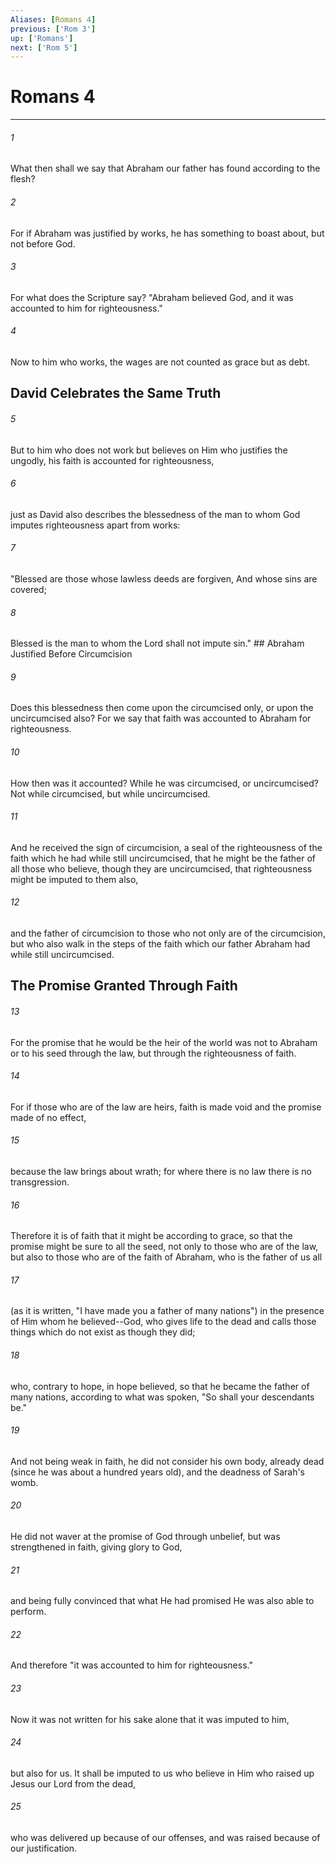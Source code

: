 ```yaml
---
Aliases: [Romans 4]
previous: ['Rom 3']
up: ['Romans']
next: ['Rom 5']
---
```

# Romans 4

***


###### 1 
What then shall we say that Abraham our father has found according to the flesh? 

###### 2 
For if Abraham was justified by works, he has something to boast about, but not before God. 

###### 3 
For what does the Scripture say? "Abraham believed God, and it was accounted to him for righteousness." 

###### 4 
Now to him who works, the wages are not counted as grace but as debt.

## David Celebrates the Same Truth 

###### 5 
But to him who does not work but believes on Him who justifies the ungodly, his faith is accounted for righteousness, 

###### 6 
just as David also describes the blessedness of the man to whom God imputes righteousness apart from works: 

###### 7 
"Blessed are those whose lawless deeds are forgiven, And whose sins are covered; 

###### 8 
Blessed is the man to whom the Lord shall not impute sin." ## Abraham Justified Before Circumcision 

###### 9 
Does this blessedness then come upon the circumcised only, or upon the uncircumcised also? For we say that faith was accounted to Abraham for righteousness. 

###### 10 
How then was it accounted? While he was circumcised, or uncircumcised? Not while circumcised, but while uncircumcised. 

###### 11 
And he received the sign of circumcision, a seal of the righteousness of the faith which he had while still uncircumcised, that he might be the father of all those who believe, though they are uncircumcised, that righteousness might be imputed to them also, 

###### 12 
and the father of circumcision to those who not only are of the circumcision, but who also walk in the steps of the faith which our father Abraham had while still uncircumcised.

## The Promise Granted Through Faith 

###### 13 
For the promise that he would be the heir of the world was not to Abraham or to his seed through the law, but through the righteousness of faith. 

###### 14 
For if those who are of the law are heirs, faith is made void and the promise made of no effect, 

###### 15 
because the law brings about wrath; for where there is no law there is no transgression. 

###### 16 
Therefore it is of faith that it might be according to grace, so that the promise might be sure to all the seed, not only to those who are of the law, but also to those who are of the faith of Abraham, who is the father of us all 

###### 17 
(as it is written, "I have made you a father of many nations") in the presence of Him whom he believed--God, who gives life to the dead and calls those things which do not exist as though they did; 

###### 18 
who, contrary to hope, in hope believed, so that he became the father of many nations, according to what was spoken, "So shall your descendants be." 

###### 19 
And not being weak in faith, he did not consider his own body, already dead (since he was about a hundred years old), and the deadness of Sarah's womb. 

###### 20 
He did not waver at the promise of God through unbelief, but was strengthened in faith, giving glory to God, 

###### 21 
and being fully convinced that what He had promised He was also able to perform. 

###### 22 
And therefore "it was accounted to him for righteousness." 

###### 23 
Now it was not written for his sake alone that it was imputed to him, 

###### 24 
but also for us. It shall be imputed to us who believe in Him who raised up Jesus our Lord from the dead, 

###### 25 
who was delivered up because of our offenses, and was raised because of our justification.
